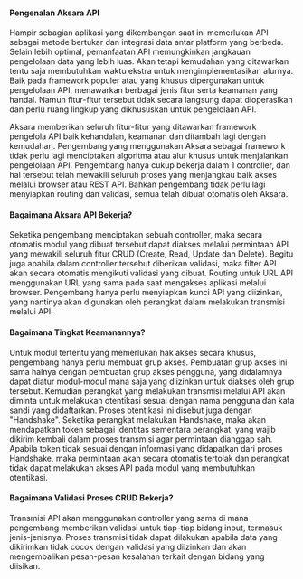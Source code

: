 #### Pengenalan Aksara API
Hampir sebagian aplikasi yang dikembangan saat ini memerlukan API sebagai metode bertukar dan integrasi data antar platform yang berbeda. Selain lebih optimal, pemanfaatan API memungkinkan jangkauan pengelolaan data yang lebih luas. Akan tetapi kemudahan yang ditawarkan tentu saja membutuhkan waktu ekstra untuk mengimplementasikan alurnya. Baik pada framework populer atau yang khusus dipergunakan untuk pengelolaan API, menawarkan berbagai jenis fitur serta keamanan yang handal. Namun fitur-fitur tersebut tidak secara langsung dapat dioperasikan dan perlu ruang lingkup yang dikhususkan untuk pengelolaan API.

Aksara memberikan seluruh fitur-fitur yang ditawarkan framework pengelola API baik kehandalan, keamanan dan ditambah lagi dengan kemudahan. Pengembang yang menggunakan Aksara sebagai framework tidak perlu lagi menciptakan algoritma atau alur khusus untuk menjalankan pengelolaan API. Pengembang hanya cukup bekerja dalam 1 controller, dan hal tersebut telah mewakili seluruh proses yang menjangkau baik akses melalui browser atau REST API. Bahkan pengembang tidak perlu lagi menyiapkan routing dan validasi, semua telah dibuat otomatis oleh Aksara.

#### Bagaimana Aksara API Bekerja?
Seketika pengembang menciptakan sebuah controller, maka secara otomatis modul yang dibuat tersebut dapat diakses melalui permintaan API yang mewakili seluruh fitur CRUD (Create, Read, Update dan Delete). Begitu juga apabila dalam controller tersebut diberikan validasi, maka filter API akan secara otomatis mengikuti validasi yang dibuat. Routing untuk URL API menggunakan URL yang sama pada saat mengakses aplikasi melalui browser. Pengembang hanya perlu menyiapkan kunci API yang diizinkan, yang nantinya akan digunakan oleh perangkat dalam melakukan transmisi melalui API.

#### Bagaimana Tingkat Keamanannya?
Untuk modul tertentu yang memerlukan hak akses secara khusus, pengembang hanya perlu membuat grup akses. Pembuatan grup akses ini sama halnya dengan pembuatan grup akses pengguna, yang didalamnya dapat diatur modul-modul mana saja yang diizinkan untuk diakses oleh grup tersebut. Kemudian perangkat yang melakukan transmisi melalui API akan diminta untuk melakukan otentikasi sesuai dengan nama pengguna dan kata sandi yang didaftarkan. Proses otentikasi ini disebut juga dengan "Handshake". Seketika perangkat melakukan Handshake, maka akan mendapatkan token sebagai identitas sementara perangkat, yang wajib dikirim kembali dalam proses transmisi agar permintaan dianggap sah. Apabila token tidak sesuai dengan informasi yang didapatkan dari proses Handshake, maka permintaan akan secara otomatis tertolak dan perangkat tidak dapat melakukan akses API pada modul yang membutuhkan otentikasi.

#### Bagaimana Validasi Proses CRUD Bekerja?
Transmisi API akan menggunakan controller yang sama di mana pengembang memberikan validasi untuk tiap-tiap bidang input, termasuk jenis-jenisnya. Proses transmisi tidak dapat dilakukan apabila data yang dikirimkan tidak cocok dengan validasi yang diizinkan dan akan mengembalikan pesan-pesan kesalahan terkait dengan bidang yang diisikan.
